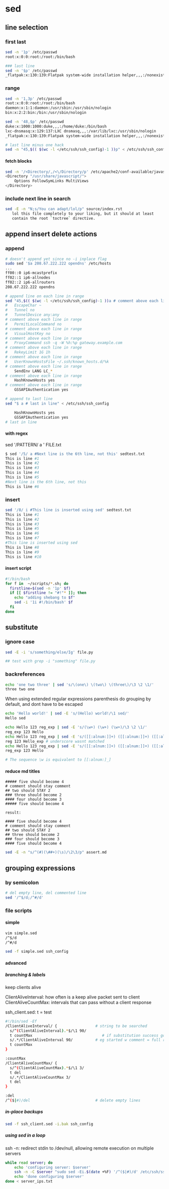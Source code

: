 # sed

## line selection 

### first last

```bash
sed -n '1p' /etc/passwd
root:x:0:0:root:/root:/bin/bash

### last line
sed -n '$p' /etc/passwd
_flatpak:x:130:139:Flatpak system-wide installation helper,,,:/nonexistent:/usr/sbin/nologin
```

### range

```bash
sed -n '1,3p' /etc/passwd
root:x:0:0:root:/root:/bin/bash
daemon:x:1:1:daemon:/usr/sbin:/usr/sbin/nologin
bin:x:2:2:bin:/bin:/usr/sbin/nologin

sed -n '48,$p' /etc/passwd
duke:x:1000:1000:duke,,,:/home/duke:/bin/bash
lxc-dnsmasq:x:129:137:LXC dnsmasq,,,:/var/lib/lxc:/usr/sbin/nologin
_flatpak:x:130:139:Flatpak system-wide installation helper,,,:/nonexistent:/usr/sbin/nologin

# last line minus one hack
sed -n "45,$(( $(wc -l </etc/ssh/ssh_config)-1 ))p" < /etc/ssh/ssh_config
```

#### fetch blocks

```bash
sed -n '/<Directory/,/<\/Directory/p' /etc/apache2/conf-available/javascript-common.conf 
<Directory "/usr/share/javascript/">
    Options FollowSymLinks MultiViews
</Directory>
```

### include next line in search

```bash
sed -E -n "N;s/You can adapt/lol/p" source/index.rst
   lol this file completely to your liking, but it should at least
   contain the root `toctree` directive.
```

## append insert delete actions

### append
```bash
# doesn't append yet since no -i inplace flag
sudo sed '$a 208.67.222.222 opendns' /etc/hosts
...
ff00::0 ip6-mcastprefix
ff02::1 ip6-allnodes
ff02::2 ip6-allrouters
208.67.222.222 opendns

# append line on each line in range
sed "45,$(( $(wc -l </etc/ssh/ssh_config)-1 ))a # comment above each line in range" < /etc/ssh/ssh_config
#   EscapeChar ~
#   Tunnel no
#   TunnelDevice any:any
# comment above each line in range
#   PermitLocalCommand no
# comment above each line in range
#   VisualHostKey no
# comment above each line in range
#   ProxyCommand ssh -q -W %h:%p gateway.example.com
# comment above each line in range
#   RekeyLimit 1G 1h
# comment above each line in range
#   UserKnownHostsFile ~/.ssh/known_hosts.d/%k
# comment above each line in range
    SendEnv LANG LC_*
# comment above each line in range
    HashKnownHosts yes
# comment above each line in range
    GSSAPIAuthentication yes

# append to last line
sed "$ a # last in line" < /etc/ssh/ssh_config

    HashKnownHosts yes
    GSSAPIAuthentication yes
# last in line

```

#### with regex

sed '/PATTERN/ a <LINE-TO-BE-ADDED>' FILE.txt

```bash
$ sed '/5/ a #Next line is the 6th line, not this' sedtest.txt
This is line #1
This is line #2
This is line #3
This is line #4
This is line #5
#Next line is the 6th line, not this
This is line #6
```

### insert

```bash
sed '/8/ i #This line is inserted using sed' sedtest.txt
This is line #1
This is line #2
This is line #3
This is line #5
This is line #6
This is line #7
#This line is inserted using sed
This is line #8
This is line #9
This is line #10
```

#### insert script

```bash
#!/bin/bash
for f in  ~/scripts/*.sh; do
  firstline=$(sed -n '1p' $f)
  if [[ $firstline != "#!"* ]]; then
    echo "adding shebang to $f"
    sed -i '1i #!/bin/bash' $f
  fi
done
```

## substitute

### ignore case

```bash
sed -E -i 's/something/else/Ig' file.py

## test with grep -i "something" file.py
```

### backreferences

```bash
echo 'one two three' | sed 's/\(one\) \(two\) \(three\)/\3 \2 \1/'
three two one
```

When using extended regular expressions parenthesis do grouping by default, and dont have to be escaped

```bash
echo 'Hello world!' | sed -E 's/(Hello) world!/\1 sed/'
Hello sed
```

```bash
echo Hello 123 reg_exp | sed -E 's/(\w+) (\w+) (\w+)/\3 \2 \1/'
reg_exp 123 Hello
echo Hello 123 reg_exp | sed -E 's/([[:alnum:]]+) ([[:alnum:]]+) ([[:alnum:]]+)/\3 \2 \1/'
reg 123 Hello_exp # underscore wasnt matched
echo Hello 123 reg_exp | sed -E 's/([[:alnum:]]+) ([[:alnum:]]+) ([[:alnum:]_]+)/\3 \2 \1/'
reg_exp 123 Hello

# The sequence \w is equivalent to [[:alnum:]_]
```

#### reduce md titles

```
##### five should become 4
# comment should stay comment
## two should STAY 2
### three should become 2
#### four should become 3
##### five should become 4

result:

#### five should become 4
# comment should stay comment
## two should STAY 2
## three should become 2
### four should become 3
#### five should become 4
```

```bash
sed -E -n "s/^(#)(\##+)(\s)/\2\3/p" assert.md
```

## grouping expressions

### by semicolon

```bash
# del empty line, del commented line
sed '/^$/d;/^#/d'
```

### file scripts

#### simple

```bash
vim simple.sed
/^$/d
/^#/d

sed -f simple.sed ssh_config
```
#### advanced

##### branching & labels

keep clients alive

ClientAliveInterval: how often is a keep alive packet sent to client
ClientAliveCountMax: intervals that can pass without a client response

ssh_client.sed:
t = test

```bash
#!/bin/sed -Ef
/ClientAliveInterval/ {                 # string to be searched
  s/^(ClientAliveInterval).*$/\1 90/
  t countMax                               # if substitution success goto label countMax
  s/.*/ClientAliveInterval 90/          # eg started w comment = full replacement
  t countMax
}

:countMax
/ClientAliveCountMax/ {
  s/^(ClientAliveCountMax).*$/\1 3/
  t del
  s/.*/ClientAliveCountMax 3/
  t del
}

:del
/^($|#)/del                             # delete empty lines
```
##### in-place backups

```bash
sed -f ssh_client.sed -i.bak ssh_config

```

##### using sed in a loop

ssh -n: redirect stdin to /dev/null, allowing remote execution on multiple servers

```bash
while read server; do
    echo 'configuring server: $server'
    ssh -n -C $server "sudo sed -Ei.$(date +%F) '/^($|#)/d' /etc/ssh/sshd_config"
    echo 'done configuring $server'
done < server_ips.txt
```
